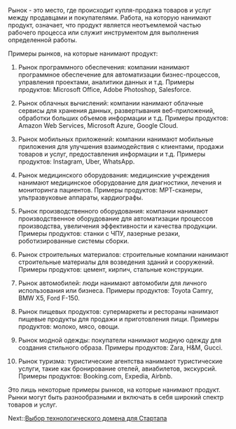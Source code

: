 Рынок - это место, где происходит купля-продажа товаров и услуг между продавцами и покупателями. Работа, на которую нанимают продукт, означает, что продукт является неотъемлемой частью рабочего процесса или служит инструментом для выполнения определенной работы.

Примеры рынков, на которые нанимают продукт:

1. Рынок программного обеспечения: компании нанимают программное обеспечение для автоматизации бизнес-процессов, управления проектами, аналитики данных и т.д. Примеры продуктов: Microsoft Office, Adobe Photoshop, Salesforce.

1. Рынок облачных вычислений: компании нанимают облачные сервисы для хранения данных, развертывания веб-приложений, обработки больших объемов информации и т.д. Примеры продуктов: Amazon Web Services, Microsoft Azure, Google Cloud.

1. Рынок мобильных приложений: компании нанимают мобильные приложения для улучшения взаимодействия с клиентами, продажи товаров и услуг, предоставления информации и т.д. Примеры продуктов: Instagram, Uber, WhatsApp.

1. Рынок медицинского оборудования: медицинские учреждения нанимают медицинское оборудование для диагностики, лечения и мониторинга пациентов. Примеры продуктов: МРТ-сканеры, ультразвуковые аппараты, кардиографы.

1. Рынок производственного оборудования: компании нанимают производственное оборудование для автоматизации процессов производства, увеличения эффективности и качества продукции. Примеры продуктов: станки с ЧПУ, лазерные резаки, роботизированные системы сборки.

1. Рынок строительных материалов: строительные компании нанимают строительные материалы для возведения зданий и сооружений. Примеры продуктов: цемент, кирпич, стальные конструкции.

1. Рынок автомобилей: люди нанимают автомобили для личного использования или бизнеса. Примеры продуктов: Toyota Camry, BMW X5, Ford F-150.

1. Рынок пищевых продуктов: супермаркеты и рестораны нанимают пищевые продукты для продажи и приготовления пищи. Примеры продуктов: молоко, мясо, овощи.

1. Рынок модной одежды: покупатели нанимают модную одежду для создания стильного образа. Примеры продуктов: Zara, H&M, Gucci.

1. Рынок туризма: туристические агентства нанимают туристические услуги, такие как бронирование отелей, авиабилетов, экскурсий. Примеры продуктов: Booking.com, Expedia, Airbnb.

Это лишь некоторые примеры рынков, на которые нанимают продукт. Рынки могут быть разнообразными и включать в себя широкий спектр товаров и услуг.

Next::[Выбор технологического домена для Стартапа](%D0%92%D1%8B%D0%B1%D0%BE%D1%80%20%D1%82%D0%B5%D1%85%D0%BD%D0%BE%D0%BB%D0%BE%D0%B3%D0%B8%D1%87%D0%B5%D1%81%D0%BA%D0%BE%D0%B3%D0%BE%20%D0%B4%D0%BE%D0%BC%D0%B5%D0%BD%D0%B0%20%D0%B4%D0%BB%D1%8F%20%D0%A1%D1%82%D0%B0%D1%80%D1%82%D0%B0%D0%BF%D0%B0.md)
